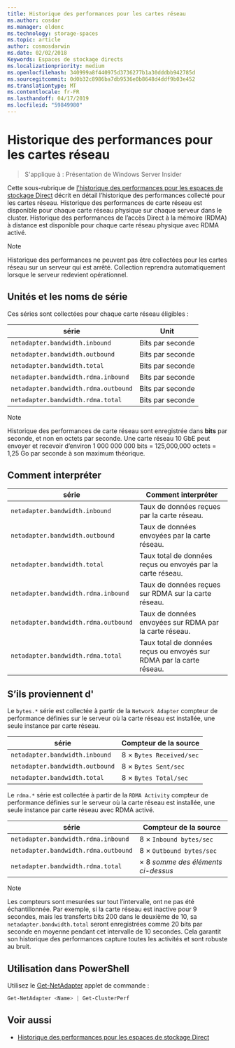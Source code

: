```yaml
---
title: Historique des performances pour les cartes réseau
ms.author: cosdar
ms.manager: eldenc
ms.technology: storage-spaces
ms.topic: article
author: cosmosdarwin
ms.date: 02/02/2018
Keywords: Espaces de stockage directs
ms.localizationpriority: medium
ms.openlocfilehash: 340999a8f440975d3736277b1a30dddbb942785d
ms.sourcegitcommit: 0d0b32c8986ba7db9536e0b8648d4ddf9b03e452
ms.translationtype: MT
ms.contentlocale: fr-FR
ms.lasthandoff: 04/17/2019
ms.locfileid: "59849980"
---
```

# <a name="performance-history-for-network-adapters"></a>Historique des performances pour les cartes réseau

> S'applique à : Présentation de Windows Server Insider

Cette sous-rubrique de [l’historique des performances pour les espaces de stockage Direct](performance-history.md) décrit en détail l’historique des performances collecté pour les cartes réseau. Historique des performances de carte réseau est disponible pour chaque carte réseau physique sur chaque serveur dans le cluster. Historique des performances de l’accès Direct à la mémoire (RDMA) à distance est disponible pour chaque carte réseau physique avec RDMA activé.

   > [!NOTE]
   > Historique des performances ne peuvent pas être collectées pour les cartes réseau sur un serveur qui est arrêté. Collection reprendra automatiquement lorsque le serveur redevient opérationnel.

## <a name="series-names-and-units"></a>Unités et les noms de série

Ces séries sont collectées pour chaque carte réseau éligibles :

| série                               | Unit            |
|--------------------------------------|-----------------|
| `netadapter.bandwidth.inbound`       | Bits par seconde |
| `netadapter.bandwidth.outbound`      | Bits par seconde |
| `netadapter.bandwidth.total`         | Bits par seconde |
| `netadapter.bandwidth.rdma.inbound`  | Bits par seconde |
| `netadapter.bandwidth.rdma.outbound` | Bits par seconde |
| `netadapter.bandwidth.rdma.total`    | Bits par seconde |

   > [!NOTE]
   > Historique des performances de carte réseau sont enregistrée dans **bits** par seconde, et non en octets par seconde. Une carte réseau 10 GbE peut envoyer et recevoir d’environ 1 000 000 000 bits = 125,000,000 octets = 1,25 Go par seconde à son maximum théorique.

## <a name="how-to-interpret"></a>Comment interpréter

| série                               | Comment interpréter                                                      |
|--------------------------------------|-----------------------------------------------------------------------|
| `netadapter.bandwidth.inbound`       | Taux de données reçues par la carte réseau.                         |
| `netadapter.bandwidth.outbound`      | Taux de données envoyées par la carte réseau.                             |
| `netadapter.bandwidth.total`         | Taux total de données reçus ou envoyés par la carte réseau.           |
| `netadapter.bandwidth.rdma.inbound`  | Taux de données reçues sur RDMA sur la carte réseau.               |
| `netadapter.bandwidth.rdma.outbound` | Taux de données envoyées sur RDMA par la carte réseau.                   |
| `netadapter.bandwidth.rdma.total`    | Taux total de données reçus ou envoyés sur RDMA par la carte réseau. |

## <a name="where-they-come-from"></a>S’ils proviennent d'

Le `bytes.*` série est collectée à partir de la `Network Adapter` compteur de performance définies sur le serveur où la carte réseau est installée, une seule instance par carte réseau.

| série                           | Compteur de la source           |
|----------------------------------|--------------------------|
| `netadapter.bandwidth.inbound`   | 8 × `Bytes Received/sec` |
| `netadapter.bandwidth.outbound`  | 8 × `Bytes Sent/sec`     |
| `netadapter.bandwidth.total`     | 8 × `Bytes Total/sec`    |

Le `rdma.*` série est collectée à partir de la `RDMA Activity` compteur de performance définies sur le serveur où la carte réseau est installée, une seule instance par carte réseau avec RDMA activé.

| série                               | Compteur de la source           |
|--------------------------------------|--------------------------|
| `netadapter.bandwidth.rdma.inbound`  | 8 × `Inbound bytes/sec`  |
| `netadapter.bandwidth.rdma.outbound` | 8 × `Outbound bytes/sec` |
| `netadapter.bandwidth.rdma.total`    | × 8 *somme des éléments ci-dessus*   |

   > [!NOTE]
   > Les compteurs sont mesurées sur tout l’intervalle, ont ne pas été échantillonnée. Par exemple, si la carte réseau est inactive pour 9 secondes, mais les transferts bits 200 dans le deuxième de 10, sa `netadapter.bandwidth.total` seront enregistrées comme 20 bits par seconde en moyenne pendant cet intervalle de 10 secondes. Cela garantit son historique des performances capture toutes les activités et sont robuste au bruit.

## <a name="usage-in-powershell"></a>Utilisation dans PowerShell

Utilisez le [Get-NetAdapter](https://docs.microsoft.com/powershell/module/netadapter/get-netadapter) applet de commande :

```PowerShell
Get-NetAdapter <Name> | Get-ClusterPerf
```

## <a name="see-also"></a>Voir aussi

- [Historique des performances pour les espaces de stockage Direct](performance-history.md)
